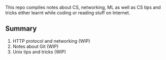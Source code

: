 This repo compiles notes about CS, networking, ML as well as CS tips and tricks
either learnt while coding or reading stuff on Internet.

## Summary

1. HTTP protocol and networking (WIP)
2. Notes about Git (WIP)
3. Unix tips and tricks (WIP)
